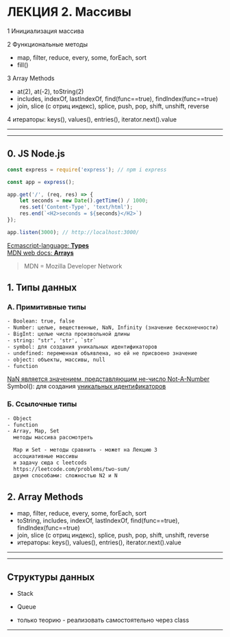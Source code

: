# ЛЕКЦИЯ 2. Массивы

1 Инициализация массива  

2 Функциональные методы  
- map, filter, reduce, every, some, forEach, sort  
- fill()  

3 Array Methods  
- at(2), at(-2), toString(2)  
- includes, indexOf, lastIndexOf, find(func==true), findIndex(func==true)
- join, slice (с отриц индекс), splice, push, pop, shift, unshift, reverse  

4 итераторы: keys(), values(), entries(), iterator.next().value  

---  
---  

## 0. JS Node.js

```js
const express = require('express'); // npm i express

const app = express();

app.get('/', (req, res) => {
    let seconds = new Date().getTime() / 1000;
    res.set('Content-Type', 'text/html');
    res.end(`<H2>seconds = ${seconds}</H2>`)
});

app.listen(3000); // http://localhost:3000/
```

[Ecmascript-language: **Types**](https://tc39.es/ecma262/#sec-ecmascript-language-types)  
[MDN web docs: **Arrays**](https://developer.mozilla.org/ru/docs/Web/JavaScript/Reference/Global_Objects/Array)  

> MDN = Mozilla Developer Network

## 1. Типы данных  

### А. Примитивные типы  

```txt
- Boolean: true, false  
- Number: целые, вещественные, NaN, Infinity (значение бесконечности)  
- BigInt: целые числа произвольной длины  
- string: "str", 'str', `str`  
- symbol: для создания уникальных идентификаторов  
- undefined: переменная объявлена, но ей не присвоено значение
- object: объекты, массивы, null  
- function

```

[NaN является значением, представляющим не-число Not-A-Number](https://developer.mozilla.org/ru/docs/Web/JavaScript/Reference/Global_Objects/NaN)  
Symbol(): для создания [уникальных идентификаторов](https://tc39.es/ecma262/#sec-ecmascript-language-types-symbol-typ)  

### Б. Ссылочные типы  

```txt
- Object
- function
- Array, Map, Set
  методы массива рассмотреть  

  Map и Set - методы сравнить - может на Лекцию 3  
  ассоциативные массивы  
  и задачу сюда с leetcods
  https://leetcode.com/problems/two-sum/  
  двумя способами: сложностью N2 и N  
```

## 2. Array Methods  

- map, filter, reduce, every, some, forEach, sort  
- toString, includes, indexOf, lastIndexOf, find(func==true), findIndex(func==true)
- join, slice (с отриц индекс), splice, push, pop, shift, unshift, reverse  
- итераторы: keys(), values(), entries(), iterator.next().value  

---  
---  

## Структуры данных  

- Stack  
- Queue

- только теорию - реализовать самостоятельно через class  

---  
